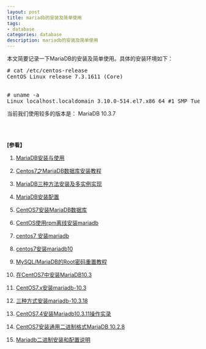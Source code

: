 ```yaml
---
layout: post
title: mariadb的安装及简单使用
tags:
- database
categories: database
description: mariadb的安装及简单使用
---
```




本文简要记录一下MariaDB的安装及简单使用。具体的安装环境如下：


<!-- more -->

<pre>
# cat /etc/centos-release
CentOS Linux release 7.3.1611 (Core) 


# uname -a
Linux localhost.localdomain 3.10.0-514.el7.x86_64 #1 SMP Tue Nov 22 16:42:41 UTC 2016 x86_64 x86_64 x86_64 GNU/Linux
</pre>
当前我们使用较多的版本是： MariaDB 10.3.7






<br />
<br />

**[参看】**

1. [MariaDB安装与使用](https://www.cnblogs.com/oukele/p/9590965.html)

2. [Centos7之MariaDB数据库安装教程](https://www.jianshu.com/p/85ad52c88399)

3. [MariaDB三种方法安装及多实例实现](https://blog.51cto.com/13695854/2127892)

4. [MariaDB安装配置](https://www.jianshu.com/p/cf898ddcc0fa)

5. [CentOS7安装MariaDB数据库](https://jingyan.baidu.com/article/67662997be3a7b54d51b8437.html)

6. [CentOS使用rpm离线安装mariadb](https://www.4spaces.org/centos-7-install-mariadb-offline/)

7. [centos7 安装mariadb](https://blog.51cto.com/bajiebushizhu/2126062)

8. [centos7安装mariadb10](https://my.oschina.net/u/222749/blog/2221406)

9. [MySQL/MariaDB的Root密码重置教程](https://www.jb51.net/article/147122.htm)

10. [在CentOS7中安装MariaDB10.3](https://blog.csdn.net/zbljz98/article/details/80462241)

11. [CentOS7.x安装mariadb-10.3](https://www.cnblogs.com/miaocbin/p/11451754.html)

12. [三种方式安装mariadb-10.3.18](https://www.cnblogs.com/ysuwangqiang/p/11766470.html)

13. [CentOS7.4安装Mariadb10.3.11操作实录](https://blog.csdn.net/lovemyth27/article/details/84326281)

14. [CentOS7安装通用二进制格式MariaDB 10.2.8](https://www.linuxidc.com/Linux/2017-10/147343.htm)

15. [Mariadb二进制安装和配置说明](https://www.centos.bz/2017/12/mariadb%E4%BA%8C%E8%BF%9B%E5%88%B6%E5%AE%89%E8%A3%85%E5%92%8C%E9%85%8D%E7%BD%AE%E8%AF%B4%E6%98%8E/)

<br />
<br />
<br />

